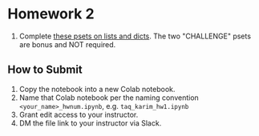 <!---
{"next":"Homework/hwk3.md","title":"Homework 2"}
-->


# Homework 2

1. Complete [these psets on lists and dicts](https://github.com/mottaquikarim/PYTH2/blob/master/src/PSETS/nb/hw2.ipynb). The two "CHALLENGE" psets are bonus and NOT required.

## How to Submit

1. Copy the notebook into a new Colab notebook.
2. Name that Colab notebook per the naming convention `<your_name>_hwnum.ipynb`, e.g. `taq_karim_hw1.ipynb`
3. Grant edit access to your instructor.
4. DM the file link to your instructor via Slack.